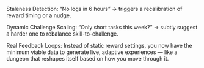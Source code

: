 Staleness Detection:
“No logs in 6 hours” → triggers a recalibration of reward timing or a nudge.

Dynamic Challenge Scaling:
“Only short tasks this week?” → subtly suggest a harder one to rebalance skill-to-challenge.

Real Feedback Loops:
Instead of static reward settings, you now have the minimum viable data to generate live, adaptive experiences — like a dungeon that reshapes itself based on how you move through it.